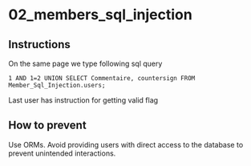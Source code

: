# 02_members_sql_injection

## Instructions

On the same page we type following sql query

```
1 AND 1=2 UNION SELECT Commentaire, countersign FROM Member_Sql_Injection.users;
```

Last user has instruction for getting valid flag

## How to prevent

Use ORMs.
Avoid providing users with direct access to the database to prevent unintended interactions.
